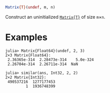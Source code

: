 ```julia
Matrix{T}(undef, m, n)
```

Construct an uninitialized [`Matrix{T}`](@ref) of size `m`×`n`.

# Examples

```julia-repl
julia> Matrix{Float64}(undef, 2, 3)
2×3 Matrix{Float64}:
 2.36365e-314  2.28473e-314    5.0e-324
 2.26704e-314  2.26711e-314  NaN

julia> similar(ans, Int32, 2, 2)
2×2 Matrix{Int32}:
 490537216  1277177453
         1  1936748399
```
